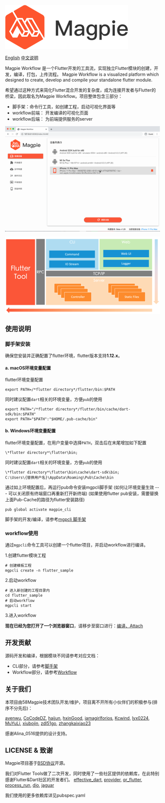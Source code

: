 ![](workflow/doc/images/logo-small.png)

[English](README.md) [中文说明](README-zh.md)

Magpie Workflow 是一个Flutter开发的工具流，实现独立Flutter模块的创建，开发，编译，打包，上传流程。
Magpie Workflow is a visualized platform which designed to create, develop and compile your 
standalone flutter module.

希望通过这种方式来简化Flutter混合开发的复杂度，成为连接开发者与Flutter的桥梁，因此取名为Magpie Workflow。项目整体包含三部分：

* 脚手架：命令行工具，如创建工程，启动可视化界面等
* workflow前端： 开发编译的可视化页面
* workflow后端： 为前端提供服务的server

![](workflow/doc/images/workflow-preview.gif)

![](workflow/doc/images/workflow-arc.png)

## 使用说明

### 脚手架安装

确保您安装并正确配置了flutter环境，flutter版本支持**1.12.x**。

#### a. macOS环境变量配置
flutter环境变量配置
```
export PATH=/*flutter directory*/flutter/bin:$PATH
```

同时建议配置`dart`相关的环境变量，方便`pub`的使用

```
export PATH="/*flutter directory*/flutter/bin/cache/dart-sdk/bin:$PATH"
export PATH="$PATH":"$HOME/.pub-cache/bin"
```
#### b. Windows环境变量配置
flutter环境变量配置，在用户变量中选择`PATH`，双击后在末尾增加如下配置
```
\*flutter directory*\flutter\bin;
```
同时建议配置`dart`相关的环境变量，方便`pub`的使用
```
\*flutter directory*\flutter\bin\cache\dart-sdk\bin;
C:\Users\{替换用户名}\AppData\Roaming\Pub\Cache\bin
```

通过如上环境配置后，再运行pub命令安装mgpcli脚手架 (如何让环境变量生效 --- 可以关闭原有终端窗口再重新打开新终端)
(如果使用flutter pub安装，需要替换上面Pub-Cache的路径为flutter安装路径)

```shell
pub global activate magpie_cli
```

脚手架的开发/编译，请参考[mgpcli 脚手架](CLI.md)

### workflow使用

通过`mgpcli`命令工具可以创建一个flutter项目，并启动workflow进行编译。

1.创建flutter模块工程

```shell
# 创建模板工程
mgpcli create -n flutter_sample
```

2.启动workflow

```shell
# 进入新创建的工程目录内
cd flutter_sample
# 启动workflow
mgpcli start
```

3.进入workflow

**现在已经为您打开了一个浏览器窗口**，请移步至窗口进行：[编译、Attach](http://127.0.0.1:8080)

## 开发贡献

源码开发和编译，根据模块不同请参考对应文档：
* CLi部分，请参考[脚手架](CLI.md)
* Workflow部分，请参考[Workflow](workflow/README.md)

## 关于我们

本项目由58Magpie技术团队开发/维护，项目离不开所有小伙伴们的积极参与(排序不分先后)：

[avenwu](https://github.com/avenwu), [CoCodeDZ](https://github.com/3aaap), [haijun](https://github.com/153493932), [hxinGood](https://github.com/hxinGood),  [iamagirlforios](https://github.com/iamagirlforios), [Kcwind](https://github.com/Kcwind), [lyx0224](https://github.com/lyx0224), [MuYuLi](https://github.com/MuYuLi), [xiubojin](https://github.com/xiubojin), [zdl51go](https://github.com/zdl51go),  [zhangkaixiao23](https://github.com/zhangkaixiao23)

感谢Alina_0516提供的设计支持。

## LICENSE & 致谢
Magpie项目基于[BSD协议](LICENSE)开源。

我们对Flutter Tools做了二次开发，同时使用了一些社区提供的依赖库，在此特别感谢Flutter&Dart社区的开发者们。
[effective_dart](https://pub.dev/packages/effective_dart), [provider](https://pub.dev/packages/provider), [qr_flutter](https://pub.dev/packages/qr_flutter), [process_run](https://pub.dev/packages/process_run), [dio](https://pub.dev/packages/dio), [jaguar](https://pub.dev/packages/jaguar)

我们使用的更多依赖库详见pubspec.yaml